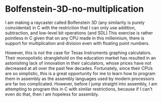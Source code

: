 # Bolfenstein-3D-no-multiplication
I am making a raycaster called Bolfenstein 3D (any similarity is purely coincidental) in C with the restriction that I can only use addition, subtraction, and low-level bit operations (and SDL).This exercise is rather pointless in C given that on any CPU made in this millennium, there is support  for multiplication and division even with floating point numbers.

However, this is not the case for Texas  Instruments graphing calculators. Their monopolistic stranglehold on the education market has resulted in an astonishing lack of innovation in their calculators, whose prices have not decreased at all over the past few  decades. Fortunately, since their CPUs are so simplistic, this is a great opportunity for me to learn how to program them in assembly as the assembly languages used by modern processors are far too complicated. However, before  I jump straight into assembly, I am attempting to program this in C with similar restrictions, because if I can't  even do that, then I am hopeless for assembly.
